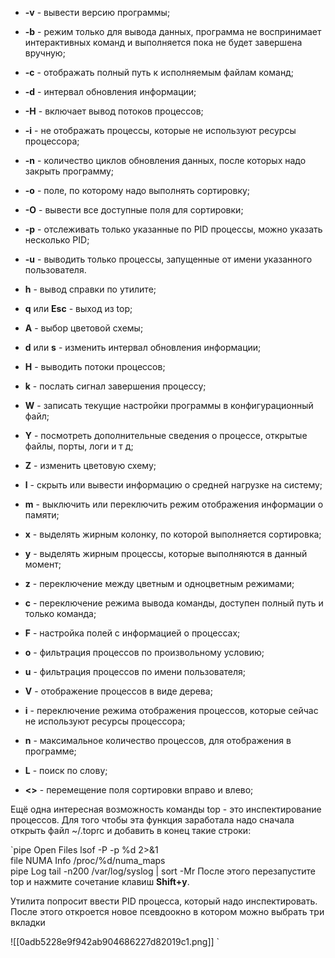 - **-v** - вывести версию программы;
- **-b** - режим только для вывода данных, программа не воспринимает интерактивных команд и выполняется пока не будет завершена вручную;
- **-c** - отображать полный путь к исполняемым файлам команд;
- **-d** - интервал обновления информации;
- **-H** - включает вывод потоков процессов;
- **-i** - не отображать процессы, которые не используют ресурсы процессора;
- **-n** - количество циклов обновления данных, после которых надо закрыть программу;
- **-o** - поле, по которому надо выполнять сортировку;
- **-O** - вывести все доступные поля для сортировки;
- **-p** - отслеживать только указанные по PID процессы, можно указать несколько PID;
- **-u** - выводить только процессы, запущенные от имени указанного пользователя.



- **h** - вывод справки по утилите;
- **q** или **Esc** - выход из top;
- **A** - выбор цветовой схемы;
- **d** или **s** - изменить интервал обновления информации;
- **H** - выводить потоки процессов;
- **k** - послать сигнал завершения процессу;
- **W** - записать текущие настройки программы в конфигурационный файл;
- **Y** - посмотреть дополнительные сведения о процессе, открытые файлы, порты, логи и т д;
- **Z** - изменить цветовую схему;
- **l** - скрыть или вывести информацию о средней нагрузке на систему;
- **m** - выключить или переключить режим отображения информации о памяти;
- **x** - выделять жирным колонку, по которой выполняется сортировка;
- **y** - выделять жирным процессы, которые выполняются в данный момент;
- **z** - переключение между цветным и одноцветным режимами;
- **c** - переключение режима вывода команды, доступен полный путь и только команда;
- **F** - настройка полей с информацией о процессах;
- **o** - фильтрация процессов по произвольному условию;
- **u** - фильтрация процессов по имени пользователя;
- **V** - отображение процессов в виде дерева;
- **i** - переключение режима отображения процессов, которые сейчас не используют ресурсы процессора;
- **n** - максимальное количество процессов, для отображения в программе;
- **L** - поиск по слову;
- **<>** - перемещение поля сортировки вправо и влево;


Ещё одна интересная возможность команды top - это инспектирование процессов. Для того чтобы эта функция заработала надо сначала открыть файл ~/.toprc и добавить в конец такие строки:

`pipe Open Files lsof -P -p %d 2>&1   
file NUMA Info /proc/%d/numa_maps   
pipe Log tail -n200 /var/log/syslog | sort -Mr
После этого перезапустите top и нажмите сочетание клавиш **Shift+y**.

Утилита попросит ввести PID процесса, который надо инспектировать. После этого откроется новое псевдоокно в котором можно выбрать три вкладки


![[0adb5228e9f942ab904686227d82019c1.png]]
`